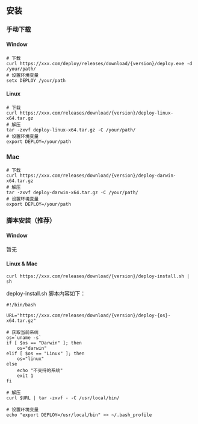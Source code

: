 ## 安装

### 手动下载

#### Window
```shell
# 下载
curl https://xxx.com/deploy/releases/download/{version}/deploy.exe -d /your/path/
# 设置环境变量
setx DEPLOY /your/path
```

#### Linux
```shell
# 下载
curl https://xxx.com/releases/download/{version}/deploy-linux-x64.tar.gz
# 解压
tar -zxvf deploy-linux-x64.tar.gz -C /your/path/
# 设置环境变量
export DEPLOY=/your/path
```

### Mac
```shell
# 下载
curl https://xxx.com/releases/download/{version}/deploy-darwin-x64.tar.gz
# 解压
tar -zxvf deploy-darwin-x64.tar.gz -C /your/path/
# 设置环境变量
export DEPLOY=/your/path
```

### 脚本安装（推荐）

#### Window

暂无

#### Linux & Mac
```shell
curl https://xxx.com/releases/download/{version}/deploy-install.sh | sh
```

deploy-install.sh 脚本内容如下：
```shell
#!/bin/bash

URL="https://xxx.com/releases/download/{version}/deploy-{os}-x64.tar.gz"

# 获取当前系统
os=`uname -s`
if [ $os == "Darwin" ]; then
    os="darwin"
elif [ $os == "Linux" ]; then
    os="linux"
else
    echo "不支持的系统"
    exit 1
fi

# 解压
curl $URL | tar -zxvf - -C /usr/local/bin/

# 设置环境变量
echo "export DEPLOY=/usr/local/bin" >> ~/.bash_profile
```